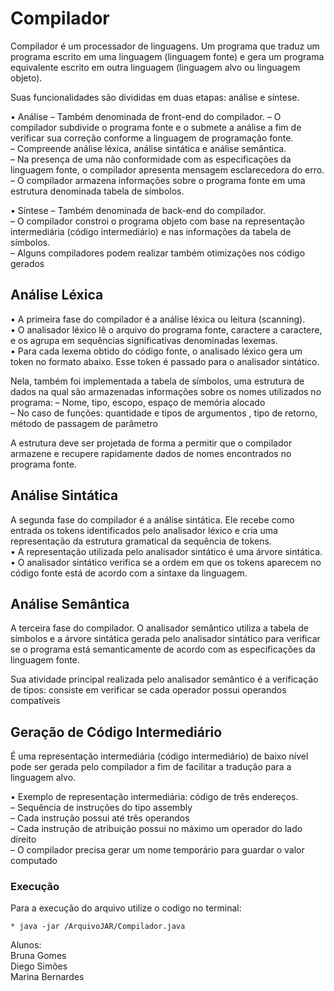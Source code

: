 # Compilador

Compilador é um processador de linguagens. Um programa que traduz um programa escrito em uma linguagem (linguagem fonte) e gera um programa equivalente escrito em outra linguagem (linguagem alvo ou linguagem objeto). <br />

Suas funcionalidades são divididas em duas etapas: análise e síntese. <br />

• Análise
– Também denominada de front-end do compilador.
– O compilador subdivide o programa fonte e o submete a análise a fim de verificar sua correção conforme a linguagem de programação fonte. <br />
– Compreende análise léxica, análise sintática e análise semântica.  <br />
– Na presença de uma não conformidade com as especificações da linguagem fonte, o compilador apresenta mensagem esclarecedora do erro. <br />
– O compilador armazena informações sobre o programa fonte em uma estrutura denominada tabela de símbolos. <br />

• Síntese
– Também denominada de back-end do compilador. <br />
– O compilador constroi o programa objeto com base na representação intermediária (código intermediário) e nas informações da tabela de símbolos. <br />
– Alguns compiladores podem realizar também otimizações nos código gerados <br />

## Análise Léxica

• A primeira fase do compilador é a análise léxica ou leitura (scanning). <br />
• O analisador léxico lê o arquivo do programa fonte, caractere a caractere, e os agrupa em sequências significativas denominadas lexemas. <br />
• Para cada lexema obtido do código fonte, o analisado léxico gera um token no formato abaixo. Esse token é passado para o analisador sintático. <br />

Nela, também foi implementada a tabela de símbolos, uma estrutura de dados na qual são armazenadas informações sobre os nomes utilizados no programa:
– Nome, tipo, escopo, espaço de memória alocado <br />
– No caso de funções: quantidade e tipos de argumentos , tipo de retorno, método de passagem de parâmetro <br />

A estrutura deve ser projetada de forma a permitir que o compilador armazene e recupere rapidamente dados de nomes encontrados no programa fonte. <br />

## Análise Sintática

A segunda fase do compilador é a análise sintática. Ele recebe como entrada os tokens identificados pelo analisador léxico e cria uma representação da estrutura gramatical da sequência de tokens. <br />
• A representação utilizada pelo analisador sintático é uma árvore sintática. <br />
• O analisador sintático verifica se a ordem em que os tokens aparecem no código fonte está de acordo com a sintaxe da linguagem. <br />

## Análise Semântica

A terceira fase do compilador. O analisador semântico utiliza a tabela de símbolos e a árvore sintática gerada pelo analisador sintático para verificar se o programa está semanticamente de acordo com as especificações da linguagem fonte. <br />

Sua atividade principal realizada pelo analisador semântico é a verificação de tipos: consiste em verificar se cada operador possui operandos compatíveis <br />

## Geração de Código Intermediário
É uma representação intermediária (código intermediário) de baixo nível pode ser gerada pelo compilador a fim de facilitar a tradução para a linguagem alvo. <br />

• Exemplo de representação intermediária: código de três endereços. <br />
– Sequência de instruções do tipo assembly <br />
– Cada instrução possui até três operandos <br />
– Cada instrução de atribuição possui no máximo um operador do lado direito <br />
– O compilador precisa gerar um nome temporário para guardar o valor computado <br />


### Execução
Para a execução do arquivo utilize o codigo no terminal:

```* java -jar /ArquivoJAR/Compilador.java```

Alunos: <br />
Bruna Gomes <br />
Diego Simões <br />
Marina Bernardes <br />
